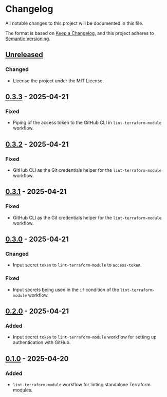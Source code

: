 # Changelog

All notable changes to this project will be documented in this file.

The format is based on [Keep a Changelog](https://keepachangelog.com/en/1.1.0/),
and this project adheres to
[Semantic Versioning](https://semver.org/spec/v2.0.0.html).

## [Unreleased]

### Changed

- License the project under the MIT License.

## [0.3.3] - 2025-04-21

### Fixed

- Piping of the access token to the GitHub CLI in `lint-terraform-module`
  workflow.

## [0.3.2] - 2025-04-21

### Fixed

- GitHub CLI as the Git credentials helper for the `lint-terraform-module`
  workflow.

## [0.3.1] - 2025-04-21

### Fixed

- GitHub CLI as the Git credentials helper for the `lint-terraform-module`
  workflow.

## [0.3.0] - 2025-04-21

### Changed

- Input secret `token` to `lint-terraform-module` to `access-token`.

### Fixed

- Input secrets being used in the `if` condition of the `lint-terraform-module`
  workflow.

## [0.2.0] - 2025-04-21

### Added

- Input secret `token` to `lint-terraform-module` workflow for setting up
  authentication with GitHub.

## [0.1.0] - 2025-04-20

### Added

- `lint-terraform-module` workflow for linting standalone Terraform modules.

[unreleased]: https://github.com/visiosto/workflows/compare/v0.3.3...HEAD
[0.3.3]: https://github.com/visiosto/workflows/compare/v0.3.2...v0.3.3
[0.3.2]: https://github.com/visiosto/workflows/compare/v0.3.1...v0.3.2
[0.3.1]: https://github.com/visiosto/workflows/compare/v0.3.0...v0.3.1
[0.3.0]: https://github.com/visiosto/workflows/compare/v0.2.0...v0.3.0
[0.2.0]: https://github.com/visiosto/workflows/compare/v0.1.0...v0.2.0
[0.1.0]: https://github.com/visiosto/workflows/releases/tag/v0.1.0
